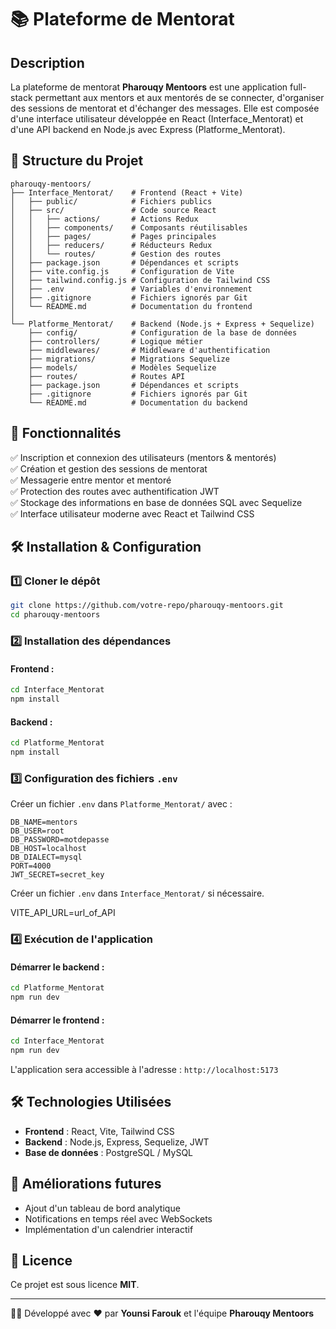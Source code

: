 # 📚 Plateforme de Mentorat

## Description

La plateforme de mentorat **Pharouqy Mentoors** est une application full-stack permettant aux mentors et aux mentorés de se connecter, d'organiser des sessions de mentorat et d'échanger des messages. Elle est composée d'une interface utilisateur développée en React (Interface_Mentorat) et d'une API backend en Node.js avec Express (Platforme_Mentorat).

## 📁 Structure du Projet

```
pharouqy-mentoors/
├── Interface_Mentorat/    # Frontend (React + Vite)
│   ├── public/            # Fichiers publics
│   ├── src/               # Code source React
│   │   ├── actions/       # Actions Redux
│   │   ├── components/    # Composants réutilisables
│   │   ├── pages/         # Pages principales
│   │   ├── reducers/      # Réducteurs Redux
│   │   └── routes/        # Gestion des routes
│   ├── package.json       # Dépendances et scripts
│   ├── vite.config.js     # Configuration de Vite
│   ├── tailwind.config.js # Configuration de Tailwind CSS
│   ├── .env               # Variables d'environnement
│   ├── .gitignore         # Fichiers ignorés par Git
│   └── README.md          # Documentation du frontend
│
└── Platforme_Mentorat/    # Backend (Node.js + Express + Sequelize)
    ├── config/            # Configuration de la base de données
    ├── controllers/       # Logique métier
    ├── middlewares/       # Middleware d'authentification
    ├── migrations/        # Migrations Sequelize
    ├── models/            # Modèles Sequelize
    ├── routes/            # Routes API
    ├── package.json       # Dépendances et scripts
    ├── .gitignore         # Fichiers ignorés par Git
    └── README.md          # Documentation du backend
```

## 🚀 Fonctionnalités

✅ Inscription et connexion des utilisateurs (mentors & mentorés)  
✅ Création et gestion des sessions de mentorat  
✅ Messagerie entre mentor et mentoré  
✅ Protection des routes avec authentification JWT  
✅ Stockage des informations en base de données SQL avec Sequelize  
✅ Interface utilisateur moderne avec React et Tailwind CSS  

## 🛠️ Installation & Configuration

### 1️⃣ Cloner le dépôt
```bash
git clone https://github.com/votre-repo/pharouqy-mentoors.git
cd pharouqy-mentoors
```

### 2️⃣ Installation des dépendances
#### Frontend :
```bash
cd Interface_Mentorat
npm install
```
#### Backend :
```bash
cd Platforme_Mentorat
npm install
```

### 3️⃣ Configuration des fichiers `.env`
Créer un fichier `.env` dans `Platforme_Mentorat/` avec :
```
DB_NAME=mentors
DB_USER=root
DB_PASSWORD=motdepasse
DB_HOST=localhost
DB_DIALECT=mysql
PORT=4000
JWT_SECRET=secret_key
```
Créer un fichier `.env` dans `Interface_Mentorat/` si nécessaire.

VITE_API_URL=url_of_API

### 4️⃣ Exécution de l'application
#### Démarrer le backend :
```bash
cd Platforme_Mentorat
npm run dev
```

#### Démarrer le frontend :
```bash
cd Interface_Mentorat
npm run dev
```

L'application sera accessible à l'adresse : `http://localhost:5173`

## 🛠 Technologies Utilisées
- **Frontend** : React, Vite, Tailwind CSS
- **Backend** : Node.js, Express, Sequelize, JWT
- **Base de données** : PostgreSQL / MySQL

## 📌 Améliorations futures
- Ajout d'un tableau de bord analytique
- Notifications en temps réel avec WebSockets
- Implémentation d'un calendrier interactif

## 📄 Licence
Ce projet est sous licence **MIT**.

---

👨‍💻 Développé avec ❤️ par **Younsi Farouk** et l'équipe **Pharouqy Mentoors**

